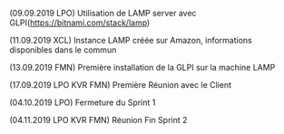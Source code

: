 (09.09.2019 LPO) Utilisation de LAMP server avec GLPI(https://bitnami.com/stack/lamp)

(11.09.2019 XCL) Instance LAMP créée sur Amazon, informations disponibles dans le commun

(13.09.2019 FMN) Première installation de la GLPI sur la machine LAMP 

(17.09.2019 LPO KVR FMN) Première Réunion avec le Client

(04.10.2019 LPO) Fermeture du Sprint 1

(04.11.2019 LPO KVR FMN) Réunion Fin Sprint 2

